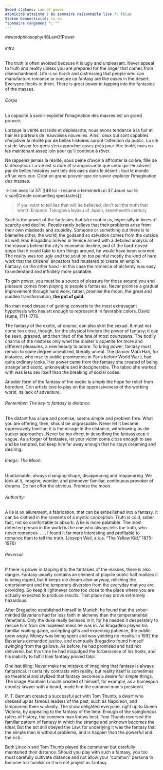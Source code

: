 ```yaml
---
Sword statues: Law of power
Atomicité atteinte ? Ou sommaire raisonnable live ?: false
Statue Connectivité: to do
"sommaire rangement ": ""
---
```


#swordphilosophy/48LawOfPower 
###### intro
The truth is often avoided because it is ugly and unpleasant. Never appeal to truth and reality unless you are prepared for the anger that comes from disenchantment. Life is so harsh and distressing that people who can manufacture romance or conjure up fantasy are like oases in the desert: Everyone flocks to them. There is great power in tapping into the fantasies of the masses.

###### Corps
La capacité à savoir exploiter l’imagination des masses est un grand pouvoir. 

Lorsque la vérité est laide et déplaisante, nous avons tendance à la fuir et haïr les porteurs de mauvaises nouvelles. Ainsi, ceux qui sont capables d’enjoliver la réalité par de belles histoires auront l’attention du public. La clé est de laisser les gens s’en approcher assez près pour être tenté, mais en les maintenant assez loin pour qu’il continue à rêver.

Ne rappelez jamais la réalité, sous peine d’avoir à affronter la colère, fille de la déception. 
La vie est si dure et si angoissante que ceux qui l’enjolivent par de belles histoires sont tels des oasis dans le désert : tout le monde afflue vers eux. C’est un grand pouvoir que de savoir exploiter l’imagination des masses.

-> lien avec loi 37: [[48 loi - resumé a terminer#Loi 37 Jouer sur le visuel|Create compelling spectacles]]

> If you want to tell lies that will be believed, don't tell the truth that won't.
> Emperor Tokugawa Ieyasu of Japan, seventeenth century

Such is the power of the fantasies that take root in us, especially in times of scarcity and decline. People rarely believe that their problems arise from their own misdeeds and stupidity. Someone or something out there is to blamethe other, the world, the godsand so salvation comes from the outside as well. Had Bragadino arrived in Venice armed with a detailed analysis of the reasons behind the city's economic decline, and of the hard-nosed steps that it could take to turn things around, he would have been scorned. 
The reality was too ugly and the solution too painful mostly the kind of hard work that the citizens' ancestors had mustered to create an empire. Fantasy, on the other hand - in this case the romance of alchemy was easy to understand and infinitely more palatable.

To gain power, you must be a source of pleasure for those around you and pleasure comes from playing to people's fantasies. 
Never promise a gradual improvement through hard work; rather, promise the moon, the great and sudden transformation, **the pot of gold.**

No man need despair of gaining converts to the most extravagant hypothesis who has art enough to represent it in favorable colors.
David Hume, 1711-1776


The fantasy of the exotic, of course, can also skirt the sexual. It must not come too close, though, for the physical hinders the power of fantasy; it can be seen, grasped, and then tired of the fate of most courtesans. The bodily charms of the mistress only whet the master's appetite for more and different pleasures, a new beauty to adore.
To bring power, fantasy must remain to some degree unrealized, literally unreal. The dancer Mata Hari, for instance, who rose to public prominence in Paris before World War I, had quite ordinary looks. Her power came from the fantasy she created of being strange'and exotic, unknowable and indecipherable. The taboo she worked with was less sex itself than the breaking of social codes.

Anodier form of the fantasy of the exotic is simply the hope for relief from boredom. Con artists love to play on the oppressiveness of the working world, its lack of adventure.


###### Remember: The key to fantasy is distance.
The distant has allure and promise, seems simple and problem free. What you are offering, then, should be ungraspable. Never let it become oppressively familiar; it is the mirage in the distance, withdrawing as die sucker approaches. Never be too direct in describing the fantasykeep it vague. As a forger of fantasies, let your victim come close enough to see and be tempted, but keep him far away enough that he stays dreaming and desiring.


###### Image: The Moon. 
Unattainable, always changing shape, disappearing and reappearing. We look at it, imagine, wonder, and pinenever familiar, continuous provoker of dreams. Do not offer the obvious. Promise the moon.

###### Authority: 
A lie is an allurement, a fabrication, that can be embellished into a fantasy. It can be clothed in the raiments of a mystic conception. Truth is cold, sober fact, not so comfortable to absorb. A lie is more palatable. The most detested person in the world is the one who always tells the truth, who never romances. . . . I found it far more interesting and profitable to romance than to tell the truth. (Joseph Weil, a.k.a. “The Yellow Kid,” 1875-1976)

###### Reversal:
If there is power in tapping into the fantasies of the masses, there is also danger. Fantasy usually contains an element of playdie public half realizes it is being duped, but it keeps die dream alive anyway, relishing the entertainment and the temporary diversion from the everyday mat you are providing. So keep it lightnever come too close to the place where you are actually expected to produce results. That place may prove extremely hazardous.

After Bragadino established himself in Munich, he found that the sober-minded Bavarians had far less faith in alchemy than the temperamental Venetians. Only the duke really believed in it, for he needed it desperately to rescue him from die hopeless mess he was in. As Bragadino played his familiar waiting game, accepting gifts and expecting patience, the public grew angry. Money was being spent and was yielding no results. In 1592 the Bavarians demanded justice, and eventually Bragadino found himself swinging from the gallows. As before, he had promised and had not delivered, but this time he had misjudged the forbearance of his hosts, and his inability to fulfill tiieir fantasy proved fatal.

One last tiling: Never make the mistake of imagining that fantasy is always fantastical. It certainly contrasts with reality, but reality itself is sometimes so theatrical and stylized that fantasy becomes a desire for simple things. The image Abraham Lincoln created of himself, for example, as a homespun country lawyer with a beard, made him the common man's president.

P. T. Barnum created a successful act with Tom Thumb, a dwarf who dressed up as famous leaders of the past, such as Napoleon, and lampooned them wickedly. The show delighted everyone, right up to Queen Victoria, by appealing to the fantasy of the time: Enough of the vainglorious rulers of history, the common man knows best. Tom Thumb reversed the familiar pattern of fantasy in which the strange and unknown becomes the ideal. But the act still obeyed the Law, for underlying it was the fantasy that the simple man is without problems, and is happier than the powerful and the rich.

Both Lincoln and Tom Thumb played the commoner but carefully maintained their distance. Should you play with such a fantasy, you too must carefully cultivate distance and not allow your “common” persona to become too familiar or it will not project as fantasy.
